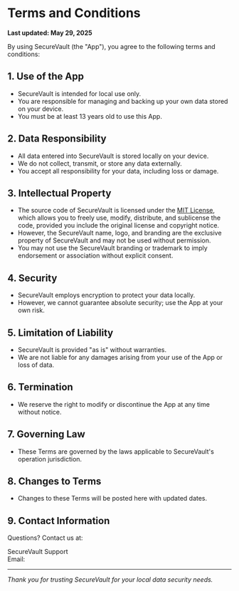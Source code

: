 # Terms and Conditions

**Last updated: May 29, 2025**

By using SecureVault (the "App"), you agree to the following terms and conditions:

## 1. Use of the App

- SecureVault is intended for local use only.
- You are responsible for managing and backing up your own data stored on your device.
- You must be at least 13 years old to use this App.

## 2. Data Responsibility

- All data entered into SecureVault is stored locally on your device.
- We do not collect, transmit, or store any data externally.
- You accept all responsibility for your data, including loss or damage.

## 3. Intellectual Property

- The source code of SecureVault is licensed under the [MIT License](https://opensource.org/licenses/MIT), which allows you to freely use, modify, distribute, and sublicense the code, provided you include the original license and copyright notice.
- However, the SecureVault name, logo, and branding are the exclusive property of SecureVault and may not be used without permission.
- You may not use the SecureVault branding or trademark to imply endorsement or association without explicit consent.


## 4. Security

- SecureVault employs encryption to protect your data locally.
- However, we cannot guarantee absolute security; use the App at your own risk.

## 5. Limitation of Liability

- SecureVault is provided "as is" without warranties.
- We are not liable for any damages arising from your use of the App or loss of data.

## 6. Termination

- We reserve the right to modify or discontinue the App at any time without notice.

## 7. Governing Law

- These Terms are governed by the laws applicable to SecureVault's operation jurisdiction.

## 8. Changes to Terms

- Changes to these Terms will be posted here with updated dates.

## 9. Contact Information

Questions? Contact us at:

SecureVault Support  
Email: 

---

*Thank you for trusting SecureVault for your local data security needs.*
